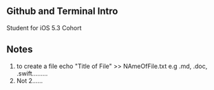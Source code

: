 ## Github and Terminal Intro

Student for iOS 5.3 Cohort  

## Notes

1. to create a file echo "Title of File" >> NAmeOfFile.txt e.g .md, .doc, .swift.........
1. Not 2......
